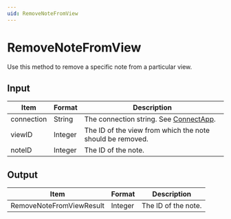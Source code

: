 ```yaml
---
uid: RemoveNoteFromView
---
```


# RemoveNoteFromView

Use this method to remove a specific note from a particular view.

## Input

| Item       | Format  | Description                                               |
|------------|---------|-----------------------------------------------------------|
| connection | String  | The connection string. See [ConnectApp](xref:ConnectApp). |
| viewID     | Integer | The ID of the view from which the note should be removed. |
| noteID     | Integer | The ID of the note.                                       |

## Output

| Item                     | Format  | Description         |
|--------------------------|---------|---------------------|
| RemoveNoteFromViewResult | Integer | The ID of the note. |
